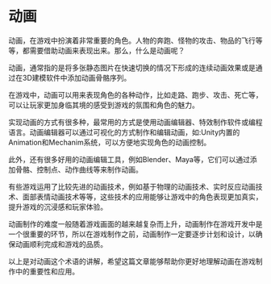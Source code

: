 # 动画

动画，在游戏中扮演着非常重要的角色。人物的奔跑、怪物的攻击、物品的飞行等等，都需要借助动画来表现出来。那么，什么是动画呢？

动画，通常指的是将多张静态图片在快速切换的情况下形成的连续动画效果或是通过在3D建模软件中添加动画骨骼序列。

在游戏中，动画可以用来表现角色的各种动作，比如走路、跑步、攻击、死亡等，可以让玩家更加身临其境的感受到游戏的氛围和角色的魅力。

实现动画的方式有很多种，最常用的方式是使用动画编辑器、特效制作软件或编程语言。动画编辑器可以通过可视化的方式制作和编辑动画，如:Unity内置的Animation和Mechanim系统，可以方便地实现角色的动画控制。

此外，还有很多好用的动画编辑工具，例如Blender、Maya等，它们可以通过添加骨骼、控制点、动作曲线等来制作动画。

有些游戏运用了比较先进的动画技术，例如基于物理的动画技术、实时反应动画技术、面部表情动画技术等等，这些技术的应用能够让游戏中的角色表现更加真实，提升游戏的沉浸感和玩家体验。

动画制作的难度一般随着游戏画面的越来越复杂而上升，动画制作在游戏开发中是一个很重要的环节，所以在游戏制作之前，动画制作一定要逐步计划和设计，以确保动画顺利完成和游戏的品质。

以上是对动画这个术语的讲解，希望这篇文章能够帮助你更好地理解动画在游戏制作中的重要性和应用。